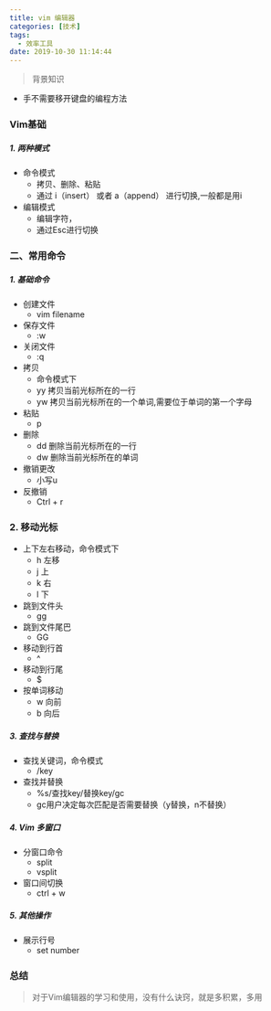 ```yaml
---
title: vim 编辑器
categories: [技术]
tags:
  - 效率工具
date: 2019-10-30 11:14:44
---
```


> 背景知识
- 手不需要移开键盘的编程方法

### Vim基础
##### 1. 两种模式
- 命令模式
  - 拷贝、删除、粘贴
  - 通过 i（insert） 或者 a（append） 进行切换,一般都是用i
- 编辑模式
  - 编辑字符，
  - 通过Esc进行切换

### 二、常用命令

##### 1. 基础命令
- 创建文件
  - vim filename
- 保存文件
  - :w
- 关闭文件
  - :q
- 拷贝
  - 命令模式下
  - yy  拷贝当前光标所在的一行
  - yw  拷贝当前光标所在的一个单词,需要位于单词的第一个字母 
- 粘贴
  - p
- 删除
  - dd 删除当前光标所在的一行
  - dw 删除当前光标所在的单词
- 撤销更改
  - 小写u
- 反撤销
  - Ctrl + r

### 2. 移动光标
- 上下左右移动，命令模式下
  - h 左移
  - j 上
  - k 右
  - l 下
- 跳到文件头
  - gg
- 跳到文件尾巴
  - GG
- 移动到行首
  - ^
- 移动到行尾
  - $
- 按单词移动
  - w 向前
  - b 向后

##### 3. 查找与替换
- 查找关键词，命令模式
  - /key
- 查找并替换
  - %s/查找key/替换key/gc
  - gc用户决定每次匹配是否需要替换（y替换，n不替换）
  
##### 4. Vim 多窗口
- 分窗口命令
  - split
  - vsplit
- 窗口间切换
  - ctrl + w

##### 5. 其他操作
- 展示行号
  - set number

### 总结
> 对于Vim编辑器的学习和使用，没有什么诀窍，就是多积累，多用